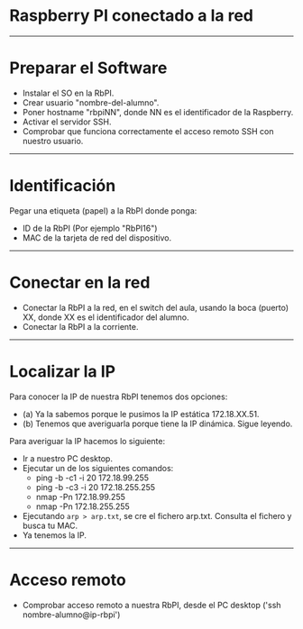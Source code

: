 
# Raspberry PI conectado a la red

---

# Preparar el Software 

* Instalar el SO en la RbPI.
* Crear usuario "nombre-del-alumno".
* Poner hostname "rbpiNN", donde NN es el identificador de la Raspberry.
* Activar el servidor SSH.
* Comprobar que funciona correctamente el acceso remoto SSH con nuestro usuario.

---

# Identificación

Pegar una etiqueta (papel) a la RbPI donde ponga:
* ID de la RbPI (Por ejemplo "RbPI16")
* MAC de la tarjeta de red del dispositivo.

---

# Conectar en la red

* Conectar la RbPI a la red, en el switch del aula, usando la boca (puerto) XX, donde XX es el identificador del alumno.
* Conectar la RbPI a la corriente.

---

# Localizar la IP

Para conocer la IP de nuestra RbPI tenemos dos opciones:
* (a) Ya la sabemos porque le pusimos la IP estática 172.18.XX.51.
* (b) Tenemos que averiguarla porque tiene la IP dinámica. Sigue leyendo.

Para averiguar la IP hacemos lo siguiente:
* Ir a nuestro PC desktop.
* Ejecutar un de los siguientes comandos:
    * ping -b -c1 -i 20 172.18.99.255
    * ping -b -c3 -i 20 172.18.255.255
    * nmap -Pn 172.18.99.255
    * nmap -Pn 172.18.255.255
* Ejecutando `arp > arp.txt`, se cre el fichero arp.txt. Consulta el fichero y busca tu MAC.
* Ya tenemos la IP.

---

# Acceso remoto

* Comprobar acceso remoto a nuestra RbPI, desde el PC desktop ('ssh nombre-alumno@ip-rbpi')

